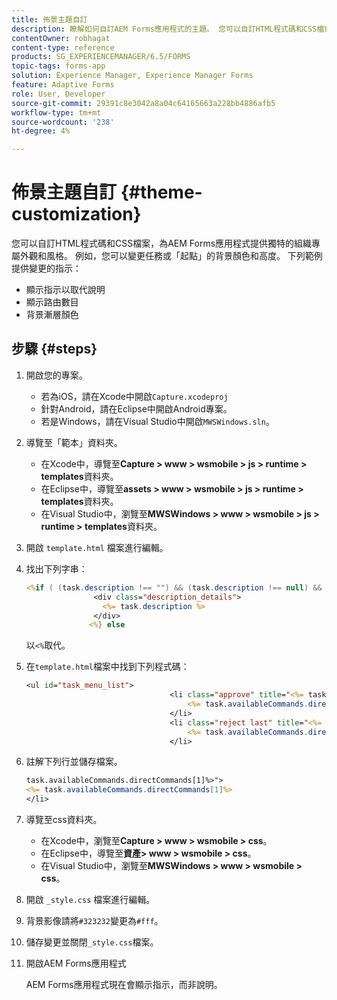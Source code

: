```yaml
---
title: 佈景主題自訂
description: 瞭解如何自訂AEM Forms應用程式的主題。 您可以自訂HTML程式碼和CSS檔案，以提供組織專屬的外觀和風格。
contentOwner: robhagat
content-type: reference
products: SG_EXPERIENCEMANAGER/6.5/FORMS
topic-tags: forms-app
solution: Experience Manager, Experience Manager Forms
feature: Adaptive Forms
role: User, Developer
source-git-commit: 29391c8e3042a8a04c64165663a228bb4886afb5
workflow-type: tm+mt
source-wordcount: '238'
ht-degree: 4%

---
```


# 佈景主題自訂 {#theme-customization}

您可以自訂HTML程式碼和CSS檔案，為AEM Forms應用程式提供獨特的組織專屬外觀和風格。 例如，您可以變更任務或「起點」的背景顏色和高度。 下列範例提供變更的指示：

* 顯示指示以取代說明
* 顯示路由數目
* 背景漸層顏色

## 步驟 {#steps}

1. 開啟您的專案。

   * 若為iOS，請在Xcode中開啟`Capture.xcodeproj`
   * 針對Android，請在Eclipse中開啟Android專案。
   * 若是Windows，請在Visual Studio中開啟`MWSWindows.sln`。

1. 導覽至「範本」資料夾。

   * 在Xcode中，導覽至&#x200B;**Capture > www > wsmobile > js > runtime > templates**&#x200B;資料夾。
   * 在Eclipse中，導覽至&#x200B;**assets > www > wsmobile > js > runtime > templates**&#x200B;資料夾。
   * 在Visual Studio中，瀏覽至&#x200B;**MWSWindows > www > wsmobile > js > runtime > templates**&#x200B;資料夾。

1. 開啟 `template.html` 檔案進行編輯。
1. 找出下列字串：

   ```jsp
   <%if ( (task.description !== "") && (task.description !== null) && (typeof task.description !== null) && (typeof task.description !== 'undefined') ) {%>
                  <div class="description_details">
                    <%= task.description %>
                  </div>
                 <%} else
   ```

   以`<%`取代。

1. 在`template.html`檔案中找到下列程式碼：

   ```jsp
   <ul id="task_menu_list">
                                   <li class="approve" title="<%= task.availableCommands.directCommands[0]%>" data-routename="<%= task.availableCommands.directCommands[0]%>">
                                       <%= task.availableCommands.directCommands[0]%>
                                   </li>
                                   <li class="reject last" title="<%= task.availableCommands.directCommands[1]%>" data-routename="<%= task.availableCommands.directCommands[1]%>">
                                       <%= task.availableCommands.directCommands[1]%>
                                   </li>
   ```

1. 註解下列行並儲存檔案。

   ```jsp
   task.availableCommands.directCommands[1]%>">
   <%= task.availableCommands.directCommands[1]%>
   </li>
   ```

1. 導覽至css資料夾。

   * 在Xcode中，瀏覽至&#x200B;**Capture > www > wsmobile > css**。
   * 在Eclipse中，導覽至&#x200B;**資產> www > wsmobile > css**。
   * 在Visual Studio中，瀏覽至&#x200B;**MWSWindows > www > wsmobile > css**。

1. 開啟 `_style.css` 檔案進行編輯。
1. 背景影像請將`#323232`變更為`#fff`。
1. 儲存變更並關閉`_style.css`檔案。
1. 開啟AEM Forms應用程式

   AEM Forms應用程式現在會顯示指示，而非說明。

